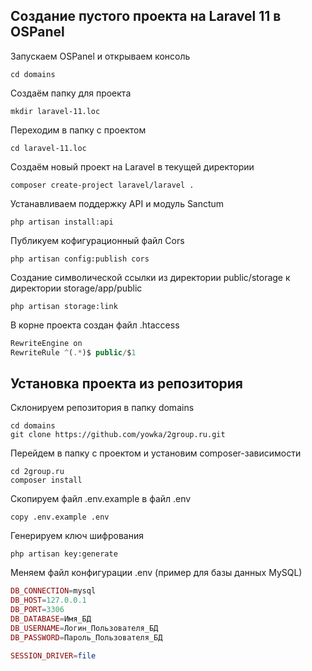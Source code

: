 ## Создание пустого проекта на Laravel 11 в OSPanel
Запускаем OSPanel и открываем консоль
```shell
cd domains
```
Создаём папку для проекта
```shell
mkdir laravel-11.loc
```
Переходим в папку с проектом
```shell
cd laravel-11.loc
```
Создаём новый проект на Laravel  в текущей директории

```shell
composer create-project laravel/laravel .
```
Устанавливаем поддержку API и модуль Sanctum
```shell
php artisan install:api
```
Публикуем кофигурационный файл Cors
```shell
php artisan config:publish cors
```
Создание символической ссылки из директории public/storage к директории storage/app/public

```shell
php artisan storage:link
```
В корне проекта создан файл .htaccess
```php
RewriteEngine on
RewriteRule ^(.*)$ public/$1
```
## Установка проекта из репозитория
Склонируем репозитория в папку domains
```shell
cd domains
git clone https://github.com/yowka/2group.ru.git
```
Перейдем в папку с проектом и установим composer-зависимости
```shell
cd 2group.ru
composer install
```
Скопируем файл .env.example в файл .env
```shell
copy .env.example .env
```
Генерируем ключ шифрования
```shell
php artisan key:generate
```
Меняем файл конфигурации .env (пример для базы данных MySQL)
```php
DB_CONNECTION=mysql
DB_HOST=127.0.0.1
DB_PORT=3306
DB_DATABASE=Имя_БД
DB_USERNAME=Логин_Пользователя_БД
DB_PASSWORD=Пароль_Пользователя_БД

SESSION_DRIVER=file
```
